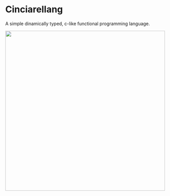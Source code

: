 # Cinciarellang
A simple dinamically typed, c-like functional programming language.


<img src="https://upload.wikimedia.org/wikipedia/commons/thumb/8/86/Eurasian_blue_tit_Lancashire.jpg/1200px-Eurasian_blue_tit_Lancashire.jpg?20150108151210"  width="500" />
